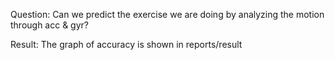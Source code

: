 Question: Can we predict the exercise we are doing by analyzing the motion through acc & gyr?

Result: The graph of accuracy is shown in reports/result

